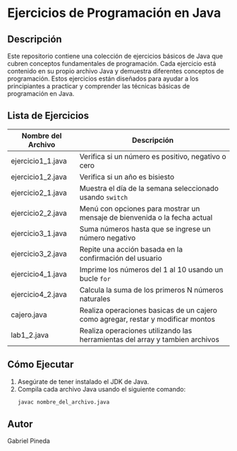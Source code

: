 # Ejercicios de Programación en Java

## Descripción
Este repositorio contiene una colección de ejercicios básicos de Java que cubren conceptos fundamentales de programación. Cada ejercicio está contenido en su propio archivo Java y demuestra diferentes conceptos de programación. Estos ejercicios están diseñados para ayudar a los principiantes a practicar y comprender las técnicas básicas de programación en Java.

## Lista de Ejercicios

| Nombre del Archivo       | Descripción                                           |
|--------------------------|-------------------------------------------------------|
| ejercicio1_1.java         | Verifica si un número es positivo, negativo o cero    |
| ejercicio1_2.java         | Verifica si un año es bisiesto                       |
| ejercicio2_1.java         | Muestra el día de la semana seleccionado usando `switch` |
| ejercicio2_2.java         | Menú con opciones para mostrar un mensaje de bienvenida o la fecha actual |
| ejercicio3_1.java         | Suma números hasta que se ingrese un número negativo  |
| ejercicio3_2.java         | Repite una acción basada en la confirmación del usuario |
| ejercicio4_1.java         | Imprime los números del 1 al 10 usando un bucle `for` |
| ejercicio4_2.java         | Calcula la suma de los primeros N números naturales |
| cajero.java               | Realiza operaciones basicas de un cajero como agregar, restar y modificar montos |
| lab1_2.java               | Realiza operaciones utilizando las herramientas del array y tambien archivos |

## Cómo Ejecutar

1. Asegúrate de tener instalado el JDK de Java.
2. Compila cada archivo Java usando el siguiente comando:
   ```bash
   javac nombre_del_archivo.java

## Autor
Gabriel Pineda